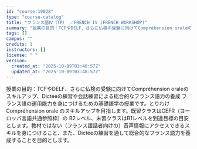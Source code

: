 ```yaml
---
id: "course:19028"
type: "course-catalog"
title: "フランス語Ⅳ（TP） ／FRENCH IV (FRENCH WORKSHOP)"
summary: "授業の目的：TCFやDELF、さらに仏検の受験に向けてCompréhension oraleのスキルアップ、Dictéeの練習や会話練習による総合的なフランス語力の養成 フランス語の運用能力を身につけるための基礎語学の授業です。とりわけ C…"
tags: []
campus: ""
credits: 1
instructors: []
license: " "
version:
  created_at: "2025-10-09T03:48:57Z"
  updated_at: "2025-10-09T03:48:57Z"
---
```


授業の目的：TCFやDELF、さらに仏検の受験に向けてCompréhension oraleのスキルアップ、Dictéeの練習や会話練習による総合的なフランス語力の養成 フランス語の運用能力を身につけるための基礎語学の授業です。とりわけ Compréhension orale のスキルアップを目指します。既習クラスはCEFR（ヨーロッパ言語共通参照枠）の B2レベル、未習クラスはB1レベルを到達目標の目安とします。教材ではない（フランス語話者向けの）音声情報にアクセスできるスキルを身につけること、また、Dictéeの練習を通して総合的なフランス語力を養成することを目的とします。
